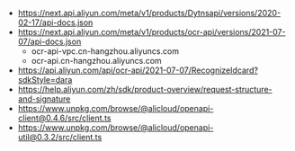 - https://next.api.aliyun.com/meta/v1/products/Dytnsapi/versions/2020-02-17/api-docs.json
- https://next.api.aliyun.com/meta/v1/products/ocr-api/versions/2021-07-07/api-docs.json
  - ocr-api-vpc.cn-hangzhou.aliyuncs.com
  - ocr-api.cn-hangzhou.aliyuncs.com
- https://api.aliyun.com/api/ocr-api/2021-07-07/RecognizeIdcard?sdkStyle=dara
- https://help.aliyun.com/zh/sdk/product-overview/request-structure-and-signature
- https://www.unpkg.com/browse/@alicloud/openapi-client@0.4.6/src/client.ts
- https://www.unpkg.com/browse/@alicloud/openapi-util@0.3.2/src/client.ts
